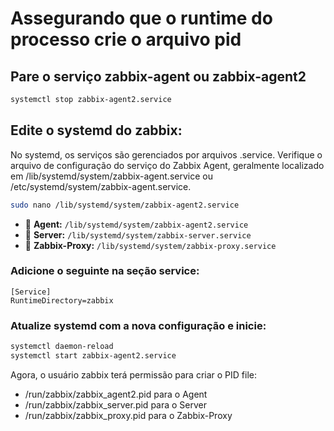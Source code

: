 # Assegurando que o runtime do processo crie o arquivo pid

## Pare o serviço zabbix-agent ou zabbix-agent2
```bash
systemctl stop zabbix-agent2.service
```



## Edite o systemd do zabbix:

No systemd, os serviços são gerenciados por arquivos .service. Verifique o arquivo de configuração do serviço do Zabbix Agent, geralmente localizado em /lib/systemd/system/zabbix-agent.service ou /etc/systemd/system/zabbix-agent.service.

```bash
sudo nano /lib/systemd/system/zabbix-agent2.service
```
- 📌 **Agent:** `/lib/systemd/system/zabbix-agent2.service`
- 📌 **Server:** `/lib/systemd/system/zabbix-server.service`
- 📌 **Zabbix-Proxy:** `/lib/systemd/system/zabbix-proxy.service`




### Adicione o seguinte na seção service:
```text
[Service]
RuntimeDirectory=zabbix
```

### Atualize systemd com a nova configuração e inicie:

```bash
systemctl daemon-reload
systemctl start zabbix-agent2.service
```
Agora, o usuário zabbix terá permissão para criar o PID file: 
* /run/zabbix/zabbix_agent2.pid para o Agent
* /run/zabbix/zabbix_server.pid para o Server
* /run/zabbix/zabbix_proxy.pid para o Zabbix-Proxy
